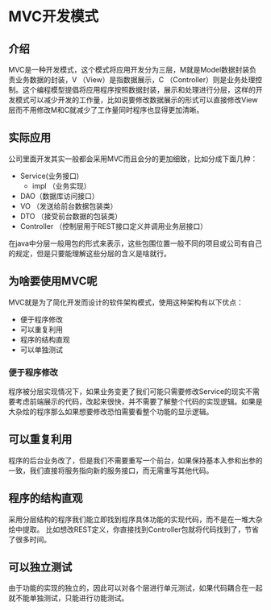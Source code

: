 # MVC开发模式

## 介绍
MVC是一种开发模式，这个模式将应用开发分为三层，M就是Model数据封装负责业务数据的封装，V （View）是指数据展示，C （Controller）则是业务处理控制。这个编程模型提倡将应用程序按照数据封装，展示和处理进行分层，这样的开发模式可以减少开发的工作量，比如说要修改数据展示的形式可以直接修改View层而不用修改M和C就减少了工作量同时程序也显得更加清晰。

## 实际应用
公司里面开发其实一般都会采用MVC而且会分的更加细致，比如分成下面几种：

- Service(业务接口)
  - impl （业务实现）
- DAO（数据库访问接口）
- VO （发送给前台数据包装类）
- DTO （接受前台数据的包装类）
- Controller （控制层用于REST接口定义并调用业务层接口）

在java中分层一般用包的形式来表示，这些包围位置一般不同的项目或公司有自己的规定，但是只要能理解这些分层的含义是啥就行。

## 为啥要使用MVC呢

MVC就是为了简化开发而设计的软件架构模式，使用这种架构有以下优点：
- 便于程序修改
- 可以重复利用
- 程序的结构直观
- 可以单独测试

### 便于程序修改
程序被分层实现情况下，如果业务变更了我们可能只需要修改Service的现实不需要考虑前端展示的代码，改起来很快，并不需要了解整个代码的实现逻辑。如果是大杂烩的程序那么如果想要修改恐怕需要看整个功能的显示逻辑。
## 可以重复利用
程序的后台业务改了，但是我们不需要重写一个前台，如果保持基本入参和出参的一致，我们直接将服务指向新的服务接口，而无需重写其他代码。

## 程序的结构直观
采用分层结构的程序我们能立即找到程序具体功能的实现代码，而不是在一堆大杂烩中提取。
比如想改REST定义，你直接找到Controller包就将代码找到了，节省了很多时间。
## 可以独立测试
由于功能的实现的独立的，因此可以对各个层进行单元测试，如果代码耦合在一起就不能单独测试，只能进行功能测试。
